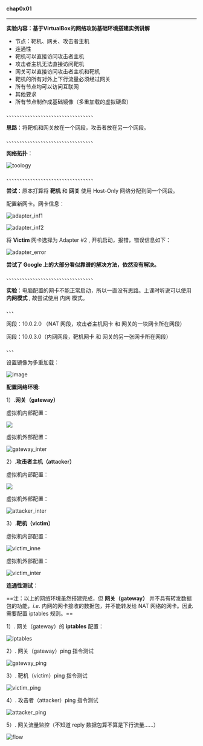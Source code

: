 #### chap0x01 

---

**实验内容：基于VirtualBox的网络攻防基础环境搭建实例讲解**

* 节点：靶机、网关、攻击者主机
* 连通性
* 靶机可以直接访问攻击者主机
* 攻击者主机无法直接访问靶机
* 网关可以直接访问攻击者主机和靶机
* 靶机的所有对外上下行流量必须经过网关
* 所有节点均可以访问互联网
* 其他要求
* 所有节点制作成基础镜像（多重加载的虚拟硬盘）

、、、、、、、、、、、、、、、、、、、、、、、、、、、、、、、、、

**思路**：将靶机和网关放在一个网段，攻击者放在另一个网段。

、、、、、、、、、、、、、、、、、、、、、、、、、、、、、、、、、

**网络拓扑**：

![toology](image/toology.png)



、、、、、、、、、、、、、、、、、、、、、、、、、、、、、、、、、

**尝试**：原本打算将 **靶机** 和 **网关** 使用 Host-Only 网络分配到同一个网段。

配置新网卡。网卡信息：

![adapter_inf1](image/adapter_inf1.png)

![adapter_inf2](image/adapter_inf2.png)

将 **Victim** 网卡选择为 Adapter #2 , 开机启动，报错，错误信息如下：

![adapter_error](image/adapter_error.jpg)

**尝试了 Google 上的大部分看似靠谱的解决方法，依然没有解决。**

、、、、、、、、、、、、、、、、、、、、、、、、、、、、、、、、、

**实验**：电脑配置的网卡不能正常启动，所以一直没有思路。上课时听说可以使用 **内网模式** , 故尝试使用 内网 模式。

、、、

网段：10.0.2.0 （NAT 网段，攻击者主机网卡 和 网关的一块网卡所在网段）

网段：10.0.3.0（内网网段，靶机网卡 和 网关的另一张网卡所在网段）

、、、

设置镜像为多重加载：

![image](image/image.jpg)



**配置网络环境:**

1）.**网关（gateway）**

虚拟机内部配置：

![](image/gateway_inne.png)

虚拟机外部配置：

![gateway_inter](E:\网络安全\实验一\image\gateway_inter.png)



2）.**攻击者主机（attacker）**

虚拟机内部配置：

![](image/attacker_inne.jpg)

虚拟机外部配置：

![attacker_inter](image/attacker_inter.png)



3）.**靶机（victim）**

虚拟机内部配置：

![victim_inne](image/victim_inne.png)

虚拟机外部配置：

![victim_inter](image/victim_inter.png)





**连通性测试**：

==注：以上的网络环境虽然搭建完成，但 **网关（gateway）** 并不具有转发数据包的功能，$i.e.$ 内网的网卡接收的数据包，并不能转发给 NAT 网络的网卡。因此需要配置 iptables 规则。==

1）. 网关（gateway）的 **iptables** 配置：

![iptables](image/iptables.png)

2）.  网关（gateway）ping 指令测试

![gateway_ping](image/gateway_ping.png)

3）. 靶机（victim）ping 指令测试

![victim_ping](image/victim_ping.jpg)

4）. 攻击者（attacker）ping 指令测试

![attacker_ping](image/attacker_ping.png)

5）. 网关流量监控（不知道 reply 数据包算不算是下行流量......）

![flow](image/flow.jpg)
